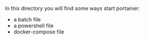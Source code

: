 In this directory you will find some ways start portainer:
- a batch file
- a powershell file
- docker-compose file
